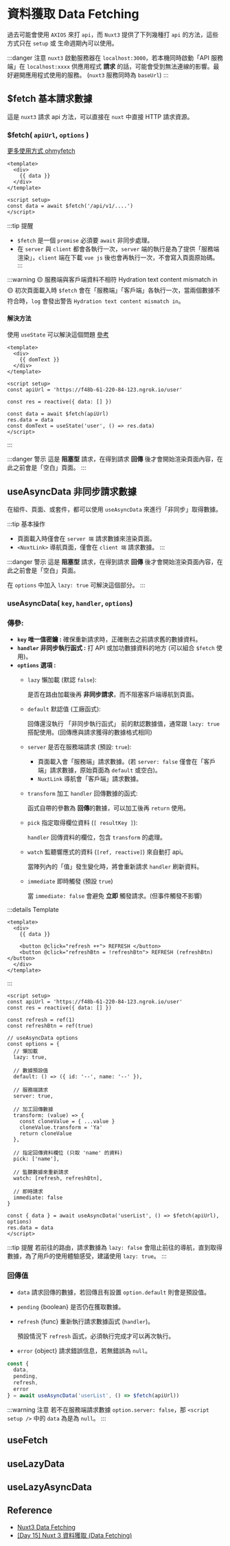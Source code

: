 # 資料獲取 Data Fetching
過去可能會使用 `AXIOS` 來打 `api`，而 `Nuxt3` 提供了下列幾種打 `api` 的方法，這些方式只在 `setup` 或 生命週期內可以使用。

:::danger 注意
`nuxt3` 啟動服務器在 `localhost:3000`，若本機同時啟動「API 服務端」在 `localhost:xxxx` 供應用程式 **請求** 的話，可能會受到無法連線的影響。最好避開應用程式使用的服務。 (`nuxt3` 服務同時為 `baseUrl`)
:::

## $fetch 基本請求數據
這是 `nuxt3` 請求 api 方法，可以直接在 `nuxt` 中直接 HTTP 請求資源。

### $fetch( `apiUrl`, `options` )
[更多使用方式 ohmyfetch](https://github.com/unjs/ofetch)

```vue {8}
<template>
  <div>
    {{ data }}
  </div>
</template>

<script setup>
const data = await $fetch('/api/v1/....')
</script>
```

:::tip 提醒
- `$fetch` 是一個 `promise` 必須要 `await` 非同步處理。
- 在 `server` 與 `client` 都會各執行一次，`server` 端的執行是為了提供「服務端渲染」，`client` 端在下載 `vue js` 後也會再執行一次，不會寫入頁面原始碼。
:::

:::warning 🟡 服務端與客戶端資料不相符 Hydration text content mismatch in 🟡
初次頁面載入時 `$fetch` 會在「服務端」「客戶端」各執行一次，當兩個數據不符合時，`log` 會發出警告 `Hydration text content mismatch in`。


#### 解決方法

使用 `useState` 可以解決這個問題 [參考](https://juejin.cn/post/7086859150759559176)


```vue {3,14}
<template>
  <div>
    {{ domText }}
  </div>
</template>

<script setup>
const apiUrl = 'https://f48b-61-220-84-123.ngrok.io/user'

const res = reactive({ data: [] })

const data = await $fetch(apiUrl)
res.data = data
const domText = useState('user', () => res.data)
</script>
```
:::

:::danger 警示
這是 **阻塞型** 請求，在得到請求 **回傳** 後才會開始渲染頁面內容，在此之前會是「空白」頁面。
:::

## useAsyncData 非同步請求數據
在組件、頁面、或套件，都可以使用 `useAsyncData` 來進行「非同步」取得數據。

:::tip 基本操作
- 頁面載入時僅會在 `server 端` 請求數據來渲染頁面。
- `<NuxtLink>` 導航頁面，僅會在 `client 端` 請求數據。
:::

:::danger 警示
這是 **阻塞型** 請求，在得到請求 **回傳** 後才會開始渲染頁面內容，在此之前會是「空白」頁面。

在 `options` 中加入 `lazy: true` 可解決這個部分。
:::

### useAsyncData( `key`, `handler`, `options`)

### 傳參:

- **`key` 唯一值密鑰 :** 確保重新請求時，正確刪去之前請求舊的數據資料。
- **`handler` 非同步執行函式 :** 打 API 或加功數據資料的地方 (可以組合 `$fetch` 使用)。
- **`options` 選項 :** 
  - `lazy` 懶加載 (默認 `false`):

    是否在路由加載後再 **非同步請求**，而不阻塞客戶端導航到頁面。

  - `default` 默認值 (工廠函式):

    回傳還沒執行 「非同步執行函式」 前的默認數據值，通常跟 `lazy: true` 搭配使用。(回傳應與請求獲得的數據格式相同)
  
  - `server` 是否在服務端請求 (預設: `true`):

    - 頁面載入會「服務端」請求數據。(若 `server: false` 僅會在「客戶端」請求數據，原始頁面為 `default` 或空白)。
    - `NuxtLink` 導航會「客戶端」請求數據。

  - `transform` 加工 `handler` 回傳數據的函式:

    函式自帶的參數為 **回傳**的數據，可以加工後再 `return` 使用。

  - `pick` 指定取得欄位資料 (`[ resultKey ]`):  

    `handler` 回傳資料的欄位，包含 `transform` 的處理。

  - `watch` 監聽響應式的資料 (`[ref, reactive]`) 來自動打 api。

    當陣列內的「值」發生變化時，將會重新請求 `handler` 刷新資料。

  - `immediate` 即時觸發 (預設 `true`)

    當 `immediate: false` 會避免 **立即** 觸發請求。(但事件觸發不影響)

:::details Template
```vue
<template>
  <div>
    {{ data }}

    <button @click="refresh ++"> REFRESH </button>
    <button @click="refreshBtn = !refreshBtn"> REFRESH (refreshBtn)</button>
  </div>
</template>
```
:::

```vue {9-34}
<script setup>
const apiUrl = 'https://f48b-61-220-84-123.ngrok.io/user'
const res = reactive({ data: [] })

const refresh = ref(1)
const refreshBtn = ref(true)

// useAsyncData options
const options = {
  // 懶加載
  lazy: true, 

  // 數據預設值
  default: () => ({ id: '--', name: '--' }), 

  // 服務端請求
  server: true, 

  // 加工回傳數據
  transform: (value) => { 
    const cloneValue = { ...value }
    cloneValue.transform = 'Ya'
    return cloneValue
  },

  // 指定回傳資料欄位 (只取 'name' 的資料)
  pick: ['name'],

  // 監聽數據來重新請求
  watch: [refresh, refreshBtn],

  // 即時請求
  immediate: false
}

const { data } = await useAsyncData('userList', () => $fetch(apiUrl), options)
res.data = data
</script>
```

:::tip 提醒
若前往的路由，請求數據為 `lazy: false` 會阻止前往的導航，直到取得數據，為了用戶的使用體驗感受，建議使用 `lazy: true`。
:::

### 回傳值
- `data` 請求回傳的數據，若回傳且有設置 `option.default` 則會是預設值。
- `pending` {boolean} 是否仍在獲取數據。
- `refresh` {func} 重新執行請求數據函式 (`handler`)。

  預設情況下 `refresh` 函式，必須執行完成才可以再次執行。

- `error` {object} 請求錯誤信息，若無錯誤為 `null`。

```js
const { 
  data,
  pending,
  refresh,
  error
} = await useAsyncData('userList', () => $fetch(apiUrl))
```

:::warning 注意
若不在服務端請求數據 `option.server: false`，那 `<script setup />` 中的 `data` 為是為 `null`。
:::



## useFetch


## useLazyData


## useLazyAsyncData

## Reference
- [Nuxt3 Data Fetching](https://nuxt.com/docs/getting-started/data-fetching)
- [[Day 15] Nuxt 3 資料獲取 (Data Fetching)](https://ithelp.ithome.com.tw/articles/10301876)